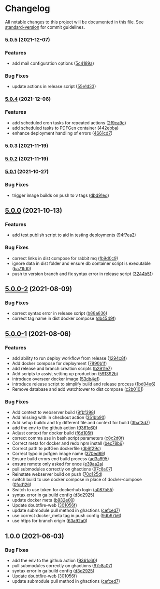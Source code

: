 # Changelog

All notable changes to this project will be documented in this file. See [standard-version](https://github.com/conventional-changelog/standard-version) for commit guidelines.

### [5.0.5](https://github.com/macite/doubtfire-deploy/compare/v5.0.4...v5.0.5) (2021-12-07)


### Features

* add mail configuration options ([5c4189a](https://github.com/macite/doubtfire-deploy/commit/5c4189a3191281300205175e2b5aaaafef054743))


### Bug Fixes

* update actions in release script ([55e1d33](https://github.com/macite/doubtfire-deploy/commit/55e1d33804b6cad24be8a2d9cfecf0ef4bb2afd9))

### [5.0.4](https://github.com/macite/doubtfire-deploy/compare/v5.0.3...v5.0.4) (2021-12-06)


### Features

* add scheduled cron tasks for repeated actions ([2f9ca9c](https://github.com/macite/doubtfire-deploy/commit/2f9ca9c99ef71a5a1231e810a8a13e9c9b47441a))
* add scheduled tasks to PDFGen container ([442ebba](https://github.com/macite/doubtfire-deploy/commit/442ebbaf8bb2e9c278e63fa187c927afb0cb188e))
* enhance deployment handling of errors ([4661cd7](https://github.com/macite/doubtfire-deploy/commit/4661cd733e64a04461777a324b9b960fb08ba72d))

### [5.0.3](https://github.com/macite/doubtfire-deploy/compare/v5.0.2...v5.0.3) (2021-11-19)

### [5.0.2](https://github.com/macite/doubtfire-deploy/compare/v5.0.1...v5.0.2) (2021-11-19)

### [5.0.1](https://github.com/macite/doubtfire-deploy/compare/v5.0.0...v5.0.1) (2021-10-27)


### Bug Fixes

* trigger image builds on push to v tags ([dbd91ed](https://github.com/macite/doubtfire-deploy/commit/dbd91ed3c9f7a9435471fadc5186d9b3b60325ff))

## [5.0.0](https://github.com/macite/doubtfire-deploy/compare/v5.0.0-2...v5.0.0) (2021-10-13)


### Features

* add test publish script to aid in testing deployments ([94f7ea2](https://github.com/macite/doubtfire-deploy/commit/94f7ea2f881de832632e43aa343bff5f0a024c94))


### Bug Fixes

* correct links in dist compose for rabbit mq ([fb9d0c9](https://github.com/macite/doubtfire-deploy/commit/fb9d0c9ffecaadbe21e88bf8d5a5ef65722ec239))
* ignore data in dist folder and ensure db container script is executable ([ba71fd0](https://github.com/macite/doubtfire-deploy/commit/ba71fd0ef2dd83d301a5b91184f894074dc94f9c))
* push to version branch and fix syntax error in release script ([3244b51](https://github.com/macite/doubtfire-deploy/commit/3244b516e488d95bb63671bc0b6b5d811344976f))

## [5.0.0-2](https://github.com/macite/doubtfire-deploy/compare/v5.0.0-1...v5.0.0-2) (2021-08-09)


### Bug Fixes

* correct syntax error in release script ([b88a836](https://github.com/macite/doubtfire-deploy/commit/b88a8362fe3700244fd2da17fe9dc5badf03f69e))
* correct tag name in dist docker compose ([db4549f](https://github.com/macite/doubtfire-deploy/commit/db4549f82c97eb710a132e69e0440ea0c10fface))

## [5.0.0-1](https://github.com/macite/doubtfire-deploy/compare/v4.0.0...v5.0.0-1) (2021-08-06)


### Features

* add ability to run deploy workflow from release ([1294c8f](https://github.com/macite/doubtfire-deploy/commit/1294c8f1355a5e95fa901b6ac2241d6097a8b0e3))
* Add docker compose for deployment ([7890b1f](https://github.com/macite/doubtfire-deploy/commit/7890b1f1c7b356324b0c39308c9dcd522018b39b))
* add release and branch creation scripts ([b2911e7](https://github.com/macite/doubtfire-deploy/commit/b2911e71e18769752782022fc49e363afe1b17a7))
* Add scripts to assist setting up production ([591392b](https://github.com/macite/doubtfire-deploy/commit/591392be0ca3b32117aa587f646eea88c42ba926))
* introduce overseer docker image ([53db4ef](https://github.com/macite/doubtfire-deploy/commit/53db4ef2a89646e9222bbf682fe7f8204892c866))
* introduce release script to simplify build and release process ([1bd04e6](https://github.com/macite/doubtfire-deploy/commit/1bd04e69aafe064201f7a11a1fbe30a9e92a92c2))
* Remove database and add watchtower to dist compose ([c2b0101](https://github.com/macite/doubtfire-deploy/commit/c2b0101822ac8fe27044af30f5410ec2a7fdc569))


### Bug Fixes

* Add context to webserver build ([9fbf398](https://github.com/macite/doubtfire-deploy/commit/9fbf398ad2b87cc24dc08945a15808fd94b01202))
* Add missing with in checkout action ([351bb90](https://github.com/macite/doubtfire-deploy/commit/351bb90dc95b99936f612ee0d2aacf79fdaf8557))
* Add setup buildx and try different file and context for build ([3baf3d7](https://github.com/macite/doubtfire-deploy/commit/3baf3d7a7a2a080000f595ea9ab8d3ebef9e91a2))
* add the env to the github action ([9361c60](https://github.com/macite/doubtfire-deploy/commit/9361c60b4f811954e2aad4b07d179c7d8001ecc0))
* Adjust context for docker build ([f6d105f](https://github.com/macite/doubtfire-deploy/commit/f6d105fb09bd6305bfb4d669659960a8601083df))
* correct comma use in bash script parameters ([c8c2d0f](https://github.com/macite/doubtfire-deploy/commit/c8c2d0f953280183f475c123581869cd773ab59c))
* Correct meta for docker and redo npm install ([bec78b6](https://github.com/macite/doubtfire-deploy/commit/bec78b6bbdfcd34cce5a6e3977ca0b79dde95818))
* Correct path to pdfGen dockerfile ([db6f29c](https://github.com/macite/doubtfire-deploy/commit/db6f29c7915523dec075c25fb49f613e85107545))
* Correct typo in pdfgen image name ([370ed89](https://github.com/macite/doubtfire-deploy/commit/370ed892ce7f22a4cac8c7c38428635a3f9d62ea))
* Ensure build errors end build process ([ad3a995](https://github.com/macite/doubtfire-deploy/commit/ad3a995608e7bc78d0bcbfdb1446b6817eac56b5))
* ensure remote only asked for once ([e39aa2a](https://github.com/macite/doubtfire-deploy/commit/e39aa2a4d588ae6f3b8d4d70fdfe4f7895709a91))
* pull submodules correctly on ghactions ([97c8a07](https://github.com/macite/doubtfire-deploy/commit/97c8a0724a50569ce512001ccdc4e225566264d2))
* Reinstate webserver build on push ([70d125d](https://github.com/macite/doubtfire-deploy/commit/70d125dc444f4ed7e583d23b6be82de64534b367))
* switch build to use docker compose in place of docker-compose ([0fcd126](https://github.com/macite/doubtfire-deploy/commit/0fcd12685b0ea0f62a16adbb91280ef2bd6e60c0))
* Switch to use token for dockerhub login ([a087b55](https://github.com/macite/doubtfire-deploy/commit/a087b556f5376f07b535866190d437fbefd51417))
* syntax error in ga build config ([d3d2925](https://github.com/macite/doubtfire-deploy/commit/d3d29255e1790fbdf0ac040d83c5731a4834dcd1))
* update docker meta ([b932e00](https://github.com/macite/doubtfire-deploy/commit/b932e009eafe2d6ce87e3e49f6b1333571dcb9b2))
* Update doubtfire-web ([301056f](https://github.com/macite/doubtfire-deploy/commit/301056f2a80e14802020c22abbb676e7d1b1153b))
* update submodule pull method in ghactions ([cefced7](https://github.com/macite/doubtfire-deploy/commit/cefced7e8b4a28482587a045396179bf2183ee7f))
* use correct docker_meta tag in push config ([9db97b6](https://github.com/macite/doubtfire-deploy/commit/9db97b6ad7874cd67cba5eb5f5f1bdfe2e75f85c))
* use https for branch origin ([63a92a0](https://github.com/macite/doubtfire-deploy/commit/63a92a0cadc3ebb3a6a3a5ffb2c3c9424195eb9b))

## 1.0.0 (2021-06-03)


### Bug Fixes

* add the env to the github action ([9361c60](https://github.com/doubtfire-lms/doubtfire-deploy/commit/9361c60b4f811954e2aad4b07d179c7d8001ecc0))
* pull submodules correctly on ghactions ([97c8a07](https://github.com/doubtfire-lms/doubtfire-deploy/commit/97c8a0724a50569ce512001ccdc4e225566264d2))
* syntax error in ga build config ([d3d2925](https://github.com/doubtfire-lms/doubtfire-deploy/commit/d3d29255e1790fbdf0ac040d83c5731a4834dcd1))
* Update doubtfire-web ([301056f](https://github.com/doubtfire-lms/doubtfire-deploy/commit/301056f2a80e14802020c22abbb676e7d1b1153b))
* update submodule pull method in ghactions ([cefced7](https://github.com/doubtfire-lms/doubtfire-deploy/commit/cefced7e8b4a28482587a045396179bf2183ee7f))
